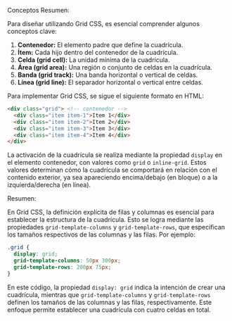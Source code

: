 Conceptos
Resumen:

Para diseñar utilizando Grid CSS, es esencial comprender algunos conceptos clave:

1. **Contenedor:** El elemento padre que define la cuadrícula.
2. **Ítem:** Cada hijo dentro del contenedor de la cuadrícula.
3. **Celda (grid cell):** La unidad mínima de la cuadrícula.
4. **Área (grid area):** Una región o conjunto de celdas en la cuadrícula.
5. **Banda (grid track):** Una banda horizontal o vertical de celdas.
6. **Línea (grid line):** El separador horizontal o vertical entre celdas.

Para implementar Grid CSS, se sigue el siguiente formato en HTML:

```html
<div class="grid"> <!-- contenedor -->
  <div class="item item-1">Item 1</div>
  <div class="item item-2">Item 2</div>
  <div class="item item-3">Item 3</div>
  <div class="item item-4">Item 4</div>
</div>
```

La activación de la cuadrícula se realiza mediante la propiedad `display` en el elemento contenedor, con valores como `grid` o `inline-grid`. Estos valores determinan cómo la cuadrícula se comportará en relación con el contenido exterior, ya sea apareciendo encima/debajo (en bloque) o a la izquierda/derecha (en línea).

Resumen:

En Grid CSS, la definición explícita de filas y columnas es esencial para establecer la estructura de la cuadrícula. Esto se logra mediante las propiedades `grid-template-columns` y `grid-template-rows`, que especifican los tamaños respectivos de las columnas y las filas. Por ejemplo:

```css
.grid {
  display: grid;
  grid-template-columns: 50px 300px;
  grid-template-rows: 200px 75px;
}
```

En este código, la propiedad `display: grid` indica la intención de crear una cuadrícula, mientras que `grid-template-columns` y `grid-template-rows` definen los tamaños de las columnas y las filas, respectivamente. Este enfoque permite establecer una cuadrícula con cuatro celdas en total.

